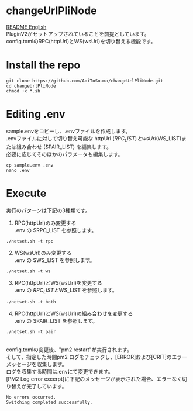 # changeUrlPliNode
[README English](https://github.com/AoiToSouma/changeUrlPliNode/blob/main/README.md)<br>
PluginV2がセットアップされていることを前提としています。<br>
config.tomlのRPC(httpUrl)とWS(wsUrl)を切り替える機能です。

# Install the repo
```
git clone https://github.com/AoiToSouma/changeUrlPliNode.git
cd changeUrlPliNode
chmod +x *.sh
```

# Editing .env
sample.envをコピーし、.envファイルを作成します。<br>
.envファイルに対して切り替え可能な httpUrl ($RPC_LIST) と wsUrl ($WS_LIST)または組み合わせ ($PAIR_LIST) を編集します。<br>
必要に応じてそのほかのパラメータも編集します。
```
cp sample.env .env
nano .env
```

# Execute
実行のパターンは下記の3種類です。<br>
1. RPC(httpUrl)のみ変更する<br>
.env の $RPC_LIST を参照します。
```
./netset.sh -t rpc
```
2. WS(wsUrl)のみ変更する<br>
.env の $WS_LIST を参照します。
```
./netset.sh -t ws
```
3. RPC(httpUrl)とWS(wsUrl)を変更する<br>
.env の $RPC_LISTと$WS_LIST を参照します。
```
./netset.sh -t both
```
4. RPC(httpUrl)とWS(wsUrl)の組み合わせを変更する<br>
.env の $PAIR_LIST を参照します。
```
./netset.sh -t pair
```
<br>
config.tomlの変更後、"pm2 restart"が実行されます。<br>
そして、指定した時間pm2 ログをチェックし、[ERROR]および[CRIT]のエラーメッセージを収集します。<br>
ログを収集する時間は.envにて変更できます。<br>
[PM2 Log error excerpt]に下記のメッセージが表示された場合、エラーなく切り替えが完了しています。

```
No errors occurred.
Switching completed successfully.
```
